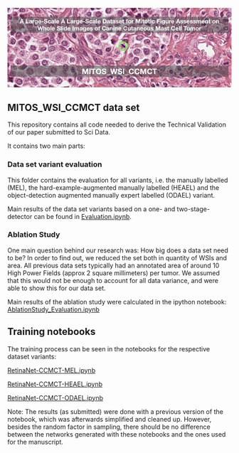 ![Large-Scale Canine Cutaneous Mast Cell Tumor Data Set for Mitotic Figure Assessment on Whole Slide Images](ccmct_logo.png)

## MITOS_WSI_CCMCT data set

This repository contains all code needed to derive the Technical Validation of our paper submitted to Sci Data. 

It contains two main parts:

### Data set variant evaluation

This folder contains the evaluation for all variants, i.e. the manually labelled (MEL), the hard-example-augmented manually labelled (HEAEL) and the object-detection augmented manually expert labelled (ODAEL) variant.

Main results of the data set variants based on a one- and two-stage-detector can be found in [Evaluation.ipynb](Evaluation.ipynb).

### Ablation Study

One main question behind our research was: How big does a data set need to be? In order to find out, we reduced the set both in quantity of WSIs and area. All previous data sets typically had an annotated area of around 10 High Power Fields (approx 2 square millimeters) per tumor. We assumed that this would not be enough to account for all data variance, and were able to show this for our data set.

Main results of the ablation study were calculated in the ipython notebook: [AblationStudy_Evaluation.ipynb](AblationStudy_Evaluation.ipynb)

## Training notebooks

The training process can be seen in the notebooks for the respective dataset variants:

[RetinaNet-CCMCT-MEL.ipynb](RetinaNet-CCMCT-MEL.ipynb)

[RetinaNet-CCMCT-HEAEL.ipynb](RetinaNet-CCMCT-HEAEL.ipynb)

[RetinaNet-CCMCT-ODAEL.ipynb](RetinaNet-CCMCT-ODAEL.ipynb)

Note: The results (as submitted) were done with a previous version of the notebook, which was afterwards simplified and cleaned up. However, besides the random factor in sampling, there should be no difference between the networks generated with these notebooks and the ones used for the manuscript.
